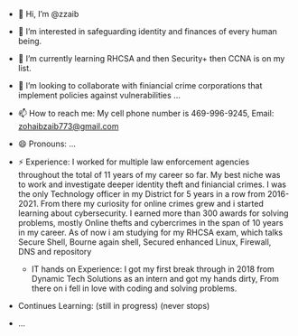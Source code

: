 - 👋 Hi, I’m @zzaib
- 👀 I’m interested in safeguarding identity and finances of every human being.  
- 🌱 I’m currently learning RHCSA and then Security+ then CCNA is on my list.
- 💞️ I’m looking to collaborate with finiancial crime corporations that implement policies against vulnerabilities ...
- 📫 How to reach me: My cell phone number is 469-996-9245, Email: zohaibzaib773@gmail.com
- 😄 Pronouns: ...
- ⚡ Experience: I worked for multiple law enforcement agencies throughout the total of 11 years of my career so far. My best niche was to work and investigate deeper identity theft and 
                finiancial crimes. I was the only Technology officer in my District for 5 years in a row from 2016-2021. From there my curiosity for online crimes grew and i started 
                learning about cybersecurity. I earned more than 300 awards for solving problems, mostly Online thefts and cybercrimes in the span of 10 years in my career.
                As of now i am studying for my RHCSA exam, which talks Secure Shell, Bourne again shell, Secured enhanced Linux, Firewall, DNS and repository

  - IT hands on Experience: I got my first break through in 2018 from Dynamic Tech Solutions as an intern and got my hands dirty, From there on i fell in love with coding and solving 
                             problems.
- Continues Learning: (still in progress) (never stops) 
-  ...

<!---
zzaib773/zzaib773 is a ✨ special ✨ repository because its `README.md` (this file) appears on your GitHub profile.
Y
--->
